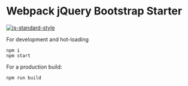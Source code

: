 # Webpack jQuery Bootstrap Starter

[![js-standard-style](https://cdn.rawgit.com/feross/standard/master/badge.svg)](https://github.com/feross/standard)

For development and hot-loading
```
npm i
npm start
```

For a production build:
```
npm run build
```
